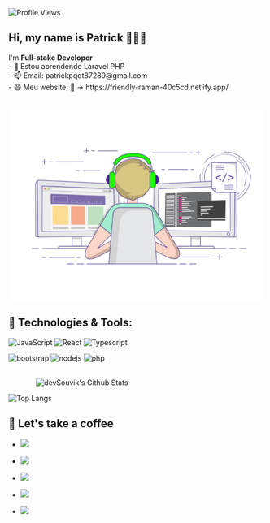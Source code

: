 ![Profile Views](http://estruyf-github.azurewebsites.net/api/VisitorHit?user=setxpro&repo=patrick-developer&countColorcountColor)
## Hi, my name is Patrick 👨🏽‍🚀
<p > 
  I'm  <strong>Full-stake Developer</strong> 
  
  <br>
- 🌱 Estou aprendendo Laravel PHP<br>
- 📫 Email: patrickpqdt87289@gmail.com<br>
- 😄 Meu website: 🚧 -> https://friendly-raman-40c5cd.netlify.app/<br>

</p>

<h1 align="center">

  <img align="center" alt="GIF" src="https://raw.githubusercontent.com/devSouvik/devSouvik/master/gif3.gif" width="500"/>

</h1>

## 🚀 Technologies & Tools:
<p align='left'>

![JavaScript](https://img.shields.io/badge/-JavaScript-grey?style=for-the-badge&logo=javascript&logoColor=white&labelColor=8E2DE2)
![React](https://img.shields.io/badge/react-grey?style=for-the-badge&logo=react&logoColor=white&labelColor=8E2DE2)
![Typescript](https://img.shields.io/badge/-typescript-grey?style=for-the-badge&logo=typescript&logoColor=white&labelColor=8E2DE2)

![bootstrap](https://img.shields.io/badge/-bootstrap-grey?style=for-the-badge&logo=bootstrap&logoColor=white&labelColor=8E2DE2)
![nodejs](https://img.shields.io/badge/-node-grey?style=for-the-badge&logo=node&logoColor=white&labelColor=8E2DE2)
![php](https://img.shields.io/badge/-php-grey?style=for-the-badge&logo=php&logoColor=white&labelColor=8E2DE2)
  
</p>
<br/>

<img align="right" src="https://github-readme-stats.vercel.app/api?username=setxpro&include_all_commits=true&count_private=true&show_icons=true&line_height=20&title_color=7A7ADB&icon_color=2234AE&text_color=D3D3D3&bg_color=0,000000,130F40" alt="devSouvik's Github Stats" width="450">
<br/>



  ![Top Langs](https://github-readme-stats.vercel.app/api/top-langs/?username=setxpro&theme=radical&title_color=8E2DE2&text_color=fff&width=50)

    


## 🚀 Let's take a coffee


<p align='left'>
  
  - <a href="https://www.instagram.com/patrick_anjos_/"><img src="https://img.shields.io/badge/instagram%20@patrick_anjos_-DD2476?style=for-the-badge&logo=instagram&logoColor=white"/></a>
- <a href="https://www.facebook.com/patrick.anjos.r/"><img src="https://img.shields.io/badge/facebook%20Patrick_Anjos-344E86?style=for-the-badge&logo=facebook&logoColor=white"/></a>
  
- <a href="https://wa.link/620ix3"><img src="https://img.shields.io/badge/whatsapp%20Patrick_Anjos-06d755?style=for-the-badge&logo=whatsapp&logoColor=white"/></a>

- <a href="https://setxpro.github.io/"><img height="30px" src="https://img.shields.io/badge/Dev%20Patrick_portifólio:%20HTML/CSS/JS-8E2DE2?style=for-the-badge&logo=google%20chrome&logoColor=white"/></a>

- <a href="https://friendly-raman-40c5cd.netlify.app/"><img height="30px" src="https://img.shields.io/badge/Dev%20Patrick_portifólio:%20REACTJS.🚧-8E2DE2?style=for-the-badge&logo=google%20chrome&logoColor=white"/></a>
  
</p>
